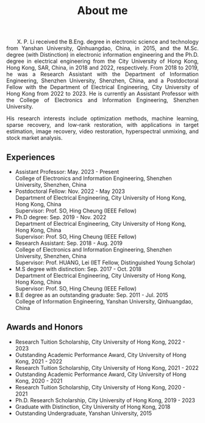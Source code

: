 ﻿---
permalink: /
title: "About me"
excerpt: "About me"
author_profile: true
redirect_from: 
  - /about/
  - /about.html
---


<head>
   <style>
      .indent {
        text-align: justify;
        hyphens: auto;
        text-indent: 2em; 
      }
      .no-indent {
        text-align: justify;
        hyphens: auto;
        text-indent: 0; 
      }
   </style>
</head>
  
<body>
<p class="indent">
X. P. Li received the B.Eng. degree in electronic science and technology from Yanshan University, Qinhuangdao, China, in 2015, and the M.Sc. degree (with Distinction) in electronic information engineering and the Ph.D. degree in electrical engineering from the City University of Hong Kong, Hong Kong, SAR, China, in 2018 and 2022, respectively.  From 2018 to 2019, he was a Research Assistant with the Department of Information Engineering, Shenzhen University, Shenzhen, China, and a Postdoctoral Fellow with the Department of Electrical Engineering, City University of Hong Kong from 2022 to 2023. He is currently an Assistant Professor with the College of Electronics and Information Engineering, Shenzhen University.
</p>

<p class="no-indent">
His research interests include optimization methods, machine learning, sparse recovery, and low-rank restoration, with applications in target estimation, image recovery, video restoration, hyperspectral unmixing, and stock market analysis.
</p>
</body>

Experiences
----------
* Assistant Professor: May. 2023 - Present  
  College of Electronics and Information Engineering, Shenzhen University, Shenzhen, China 
* Postdoctoral Fellow: Nov. 2022 - May 2023   
  Department of Electrical Engineering, City University of Hong Kong, Hong Kong, China   
  Supervisor:  Prof. SO, Hing Cheung (IEEE Fellow)  
* Ph.D degree: Sep. 2019 - Nov. 2022    
  Department of Electrical Engineering, City University of Hong Kong, Hong Kong, China    
  Supervisor: Prof. SO, Hing Cheung (IEEE Fellow)    
* Research Assistant: Sep. 2018 - Aug. 2019  
  College of Electronics and Information Engineering, Shenzhen University, Shenzhen, China   
  Supervisor: Prof. HUANG, Lei (IET Fellow, Distinguished Young Scholar)  
* M.S degree with distinction: Sep. 2017 - Oct. 2018   
  Department of Electrical Engineering, City University of Hong Kong, Hong Kong, China    
  Supervisor: Prof. SO, Hing Cheung (IEEE Fellow)  
* B.E degree as an outstanding graduate: Sep. 2011 - Jul. 2015     
  College of Information Engineering, Yanshan University, Qinhuangdao, China  

Awards and Honors
----------
* Research Tuition Scholarship, City University of Hong Kong, 2022 - 2023
* Outstanding Academic Performance Award, City University of Hong Kong, 2021 - 2022
* Research Tuition Scholarship, City University of Hong Kong, 2021 - 2022
* Outstanding Academic Performance Award, City University of Hong Kong, 2020 - 2021
* Research Tuition Scholarship, City University of Hong Kong, 2020 - 2021
* Ph.D. Research Scholarship, City University of Hong Kong, 2019 - 2023
* Graduate with Distinction, City University of Hong Kong, 2018
* Outstanding Undergraduate, Yanshan University, 2015


<script type="text/javascript" id="clustrmaps" src="//clustrmaps.com/map_v2.js?d=G-l6dDdxrbBGbBmXMk7yQvaku5-ewZ6XA6M6H25O3LQ&cl=ffffff&w=a"></script>







